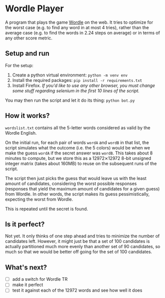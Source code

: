 
# Wordle Player

A program that plays the game [Wordle](https://www.powerlanguage.co.uk/wordle/) on the web. It tries to optimize for the worst case (e.g. to find any word in at most 4 tries), rather than the average case (e.g. to find the words in 2.24 steps on average) or in terms of any other score metric.

## Setup and run

For the setup:
1. Create a python virtual environment: `python -m venv env`
2. Install the required packages: `pip install -r requirements.txt`
3. Install Firefox. *If you'd like to use any other browser, you must change some stuff regarding selenium in the first 10 lines of the script.*

You may then run the script and let it do its thing: `python bot.py`

## How it works?

`wordslist.txt` contains all the 5-letter words considered as valid by the Wordle English.

On the initial run, for each pair of words `wordA` and `wordB` in that list, the script simulates what the outcome (i.e. the 5 colors) would be when we make the guess `wordA` if the secret answer was `wordB`. This takes about 8 minutes to compute, but we store this as a 12972⨯12972 8-bit unsigned integer matrix (takes about 160MB) to reuse on the subsequent runs of the script.

The script then just picks the guess that would leave us with the least amount of candidates, considering the worst possible responses (responses that yield the maximum amount of candidates for a given guess) from Wordle. In other words, the script makes its guess pessimistically, expecting the worst from Wordle.

This is repeated until the secret is found.

## Is it perfect?

Not yet. It only thinks of one step ahead and tries to minimize the number of candidates left. However, it might just be that a set of 100 candidates is actually partitioned much more evenly than another set of 90 candidates, so much so that we would be better off going for the set of 100 candidates.

## What's next?

- [ ] add a switch for Wordle TR
- [ ] make it perfect
- [ ] test it against each of the 12972 words and see how well it does
